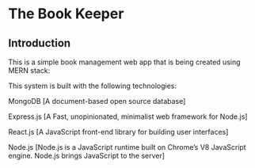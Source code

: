 # The Book Keeper

## Introduction 
This is a simple book management web app that is being created using MERN stack:

This system is built with the following technologies:

  MongoDB [A document-based open source database]

  Express.js [A Fast, unopinionated, minimalist web framework for Node.js]

  React.js [A JavaScript front-end library for building user interfaces]

  Node.js [Node.js is a JavaScript runtime built on Chrome’s V8 JavaScript engine. Node.js brings JavaScript to the server]
